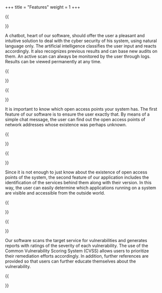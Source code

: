 +++
title = "Features"
weight = 1
+++



{{<section title="Chatbot:">}}

A chatbot, heart of our software, should offer the user a pleasant and intuitive solution to deal with the cyber security of his system, using natural language only.
The artificial intelligence classifies the user input and reacts accordingly.
It also recognizes previous results and can base new audits on them.
An active scan can always be monitored by the user through logs.
Results can be viewed permanently at any time.

{{</section>}}

{{<section title="Portscan:">}}

It is important to know which open access points your system has.
The first feature of our software is to ensure the user exactly that.
By means of a simple chat message, the user can find out the open access points of network addresses whose existence was perhaps unknown.

{{</section>}}

{{<section title="Service Identifier">}}

Since it is not enough to just know about the existence of open access points of the system, the second feature of our application includes the identification of the services behind them along with their version.
In this way, the user can easily determine which applications running on a system are visible and accessible from the outside world.

{{</section>}}

{{<section title="Vulnerability Evaluation:">}}

Our software scans the target service for vulnerabilities and generates reports with ratings of the severity of each vulnerability.
The use of the Common Vulnerability Scoring System (CVSS) allows users to prioritize their remediation efforts accordingly.
In addition, further references are provided so that users can further educate themselves about the vulnerability.

{{</section>}}


